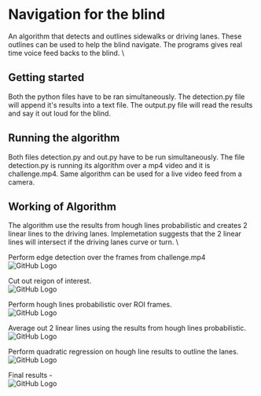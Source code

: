 # Navigation for the blind
An algorithm that detects and outlines sidewalks or driving lanes. These outlines can be used to help the blind navigate. The programs gives real time voice feed backs to the blind. \

## Getting started
Both the python files have to be ran simultaneously. The detection.py file will append it's results into a text file. The output.py file will read the results and say it out loud for the blind.

## Running the algorithm
Both files detection.py and out.py have to be run simultaneously. The file detection.py is running its algorithm over a mp4 video and it is challenge.mp4. Same algorithm can be used for a live video feed from a camera.
## Working of Algorithm
The algorithm use the results from hough lines probabilistic and creates 2 linear lines to the driving lanes. Implemetation suggests that the 2 linear lines will intersect if the driving lanes curve or turn. \

Perform edge detection over the frames from challenge.mp4 \
![GitHub Logo](/Results/edgeDetection.jpg)

Cut out reigon of interest. \
![GitHub Logo](/Results/ROI.jpg)

Perform hough lines probabilistic over ROI frames. \
![GitHub Logo](/Results/houghLines.jpg)

Average out 2 linear lines using the results from hough lines probabilistic. \
![GitHub Logo](/Results/linearLines.jpg)

Perform quadratic regression on hough line results to outline the lanes. \
![GitHub Logo](/Results/polyReg.jpg)

Final results - \
![GitHub Logo](/Results/detections.jpg)

